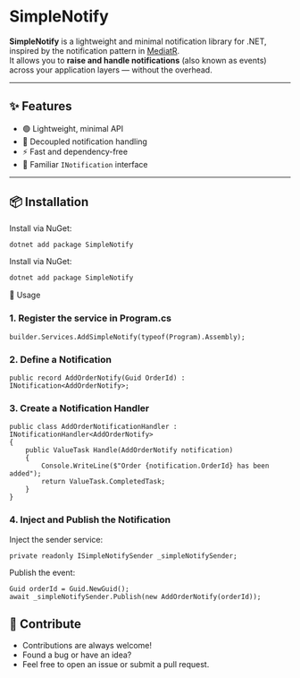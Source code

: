 # SimpleNotify

**SimpleNotify** is a lightweight and minimal notification library for .NET, inspired by the notification pattern in [MediatR](https://github.com/jbogard/MediatR).  
It allows you to **raise and handle notifications** (also known as events) across your application layers — without the overhead.

---

## ✨ Features

- 🟢 Lightweight, minimal API
- 🧩 Decoupled notification handling
- ⚡ Fast and dependency-free
- 🧠 Familiar `INotification` interface

---


## 📦 Installation

Install via NuGet:

```bash
dotnet add package SimpleNotify
```

Install via NuGet:

```bash
dotnet add package SimpleNotify
```




🚀 Usage
###  1. Register the service in Program.cs

```
builder.Services.AddSimpleNotify(typeof(Program).Assembly);
```

### 2. Define a Notification
```
public record AddOrderNotify(Guid OrderId) : INotification<AddOrderNotify>;
```

### 3. Create a Notification Handler
```
public class AddOrderNotificationHandler : INotificationHandler<AddOrderNotify>
{
    public ValueTask Handle(AddOrderNotify notification)
    {
        Console.WriteLine($"Order {notification.OrderId} has been added");
        return ValueTask.CompletedTask;
    }
}
```

### 4. Inject and Publish the Notification
Inject the sender service:
```
private readonly ISimpleNotifySender _simpleNotifySender;
```

Publish the event:
```
Guid orderId = Guid.NewGuid();
await _simpleNotifySender.Publish(new AddOrderNotify(orderId));
```

## 🤝 Contribute
- Contributions are always welcome!
- Found a bug or have an idea?  
- Feel free to open an issue or submit a pull request.